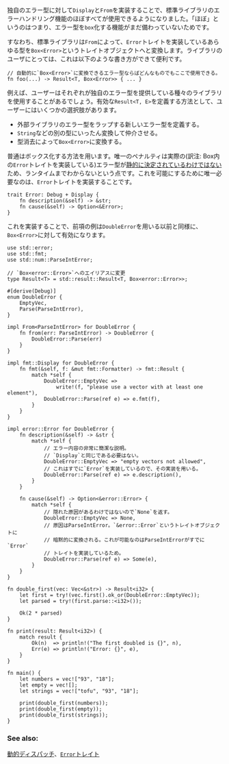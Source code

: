 <!-- We have seen that by implementing `Display` and `From` for our error type, we have enabled
usage of almost all of the std library error handling tools. That is, we missed one
capability: the ability to easily `box` our error type. -->
独自のエラー型に対して`Display`と`From`を実装することで、標準ライブラリのエラーハンドリング機能のほぼすべてが使用できるようになりました。「ほぼ」というのはつまり、エラー型を`box`化する機能がまだ備わっていないためです。

<!-- Namely, the std library will automatically convert from any type which implements the
`Error` trait into the trait object `Box<Error>` via `From`. To a library user, this
conveniently allows the following: -->
すなわち、標準ライブラリは`From`によって、`Error`トレイトを実装しているあらゆる型を`Box<Error>`というトレイトオブジェクトへと変換します。ライブラリのユーザにとっては、これは以下のような書き方ができて便利です。

``` rust,ignore
// 自動的に`Box<Error>`に変換できるエラー型ならばどんなものでもここで使用できる。
fn foo(...) -> Result<T, Box<Error>> { ... }
```

<!-- For example, a user may use a variety of libraries which each provide their own error
types. In order to define a valid `Result<T, E>` type, the user has a few choices: -->
例えば、ユーザーはそれぞれが独自のエラー型を提供している種々のライブラリを使用することがあるでしょう。有効な`Result<T, E>`を定義する方法として、ユーザーにはいくつかの選択肢があります。

<!-- * define a new wrapper error type around the external libraries error types
* convert it to `String` or some other intermediate choice
* box it up into `Box<Error>` via type erasure -->
* 外部ライブラリのエラー型をラップする新しいエラー型を定義する。
* `String`などの別の型にいったん変換して仲介させる。
* 型消去によって`Box<Error>`に変換する。

<!-- Boxing it is a common choice. The only penalty is that the underlying error type is only known
at runtime and not [statically determined][dynamic_dispatch]. All that needs to be done to enable
this is implement the `Error` trait: -->
普通はボックス化する方法を用います。唯一のペナルティは実際の(訳注: Box内の`Error`トレイトを実装している)エラー型が[静的に決定されているわけではない][dynamic_dispatch]ため、ランタイムまでわからないという点です。これを可能にするために唯一必要なのは、`Error`トレイトを実装することです。

``` rust,ignore
trait Error: Debug + Display {
    fn description(&self) -> &str;
    fn cause(&self) -> Option<&Error>;
}
```

<!-- By implementing this, our previous example would be just as valid when the error type
is `Box<Error>` as it was before with `DoubleError`. -->
これを実装することで、前項の例は`DoubleError`を用いる以前と同様に、`Box<Error>`に対して有効になります。

``` rust,editable
use std::error;
use std::fmt;
use std::num::ParseIntError;

// `Box<error::Error>`へのエイリアスに変更
type Result<T> = std::result::Result<T, Box<error::Error>>;

#[derive(Debug)]
enum DoubleError {
    EmptyVec,
    Parse(ParseIntError),
}

impl From<ParseIntError> for DoubleError {
    fn from(err: ParseIntError) -> DoubleError {
        DoubleError::Parse(err)
    }
}

impl fmt::Display for DoubleError {
    fn fmt(&self, f: &mut fmt::Formatter) -> fmt::Result {
        match *self {
            DoubleError::EmptyVec =>
                write!(f, "please use a vector with at least one element"),
            DoubleError::Parse(ref e) => e.fmt(f),
        }
    }
}

impl error::Error for DoubleError {
    fn description(&self) -> &str {
        match *self {
            // エラー内容の非常に簡潔な説明。
            // `Display`と同じである必要はない。
            DoubleError::EmptyVec => "empty vectors not allowed",
            // これはすでに`Error`を実装しているので、その実装を用いる。
            DoubleError::Parse(ref e) => e.description(),
        }
    }

    fn cause(&self) -> Option<&error::Error> {
        match *self {
            // 隠れた原因があるわけではないので`None`を返す。
            DoubleError::EmptyVec => None,
            // 原因はParseIntError。`&error::Error`というトレイトオブジェクトに
            // 暗黙的に変換される。これが可能なのはParseIntErrorがすでに`Error`
            // トレイトを実装しているため。
            DoubleError::Parse(ref e) => Some(e),
        }
    }
}

fn double_first(vec: Vec<&str>) -> Result<i32> {
    let first = try!(vec.first().ok_or(DoubleError::EmptyVec));
    let parsed = try!(first.parse::<i32>());

    Ok(2 * parsed)
}

fn print(result: Result<i32>) {
    match result {
        Ok(n)  => println!("The first doubled is {}", n),
        Err(e) => println!("Error: {}", e),
    }
}

fn main() {
    let numbers = vec!["93", "18"];
    let empty = vec![];
    let strings = vec!["tofu", "93", "18"];

    print(double_first(numbers));
    print(double_first(empty));
    print(double_first(strings));
}

```

### See also:

[動的ディスパッチ][dynamic_dispatch]、[`Error`トレイト][error]

[dynamic_dispatch]: http://doc.rust-lang.org/book/trait-objects.html#dynamic-dispatch
[error]: http://doc.rust-lang.org/std/error/trait.Error.html
